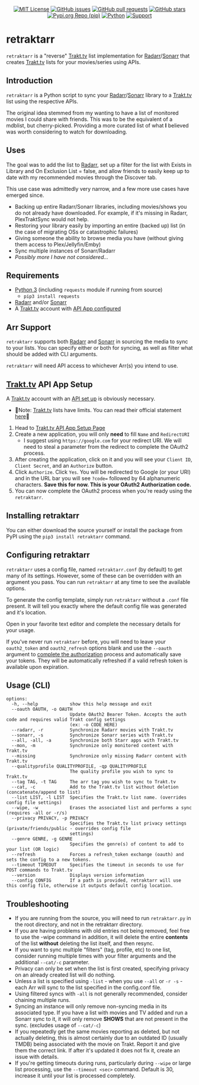 <div align="center">

[![MIT License](https://img.shields.io/badge/license-MIT-blue.svg)](https://opensource.org/licenses/MIT)
[![GitHub issues](https://img.shields.io/github/issues/zakkarry/retraktarr.svg)](https://github.com/zakkarry/retraktarr/issues)
[![GitHub pull requests](https://img.shields.io/github/issues-pr/zakkarry/retraktarr.svg)](https://github.com/zakkarry/retraktarr/pulls)
[![GitHub stars](https://img.shields.io/github/stars/zakkarry/retraktarr.svg)](https://github.com/zakkarry/retraktarr/stargazers)
[![Pypi.org Repo (pip)](https://img.shields.io/pypi/v/retraktarr)](https://pypi.org/project/retraktarr/)
[![Python](https://img.shields.io/badge/python-3.11-blue.svg)](https://www.python.org/downloads/)
[![Support](https://img.shields.io/badge/buy%20me-coffee-brown)](https://tip.ary.dev)

</div>

# retraktarr

`retraktarr` is a "reverse" [Trakt.tv](https://www.trakt.tv) list implementation for [Radarr](https://radarr.video)/[Sonarr](https://sonarr.tv) that creates [Trakt.tv](https://www.trakt.tv) lists for your movies/series using APIs.

## Introduction

`retraktarr` is a Python script to sync your [Radarr](https://radarr.video)/[Sonarr](https://sonarr.tv) library to a [Trakt.tv](https://www.trakt.tv) list using the respective APIs.

The original idea stemmed from my wanting to have a list of monitored movies I could share with friends. This was to be the equivalent of a mdblist, but cherry-picked. Providing a more curated list of what **I** believed was worth considering to watch for downloading.

## Uses

The goal was to add the list to [Radarr](https://radarr.video), set up a filter for the list with Exists in Library and On Exclusion List = false, and allow friends to easily keep up to date with my recommended movies through the Discover tab.

This use case was admittedly very narrow, and a few more use cases have emerged since.

-   Backing up entire Radarr/Sonarr libraries, including movies/shows you do not already have downloaded. For example, if it's missing in Radarr, PlexTraktSync would not help.
-   Restoring your library easily by importing an entire (backed up) list (in the case of migrating OSs or catastrophic failures)
-   Giving someone the ability to browse media you have (without giving them access to Plex/Jellyfin/Emby)
-   Sync multiple instances of Sonarr/Radarr
-   _Possibly more I have not considered..._

## Requirements

-   [Python 3](https://www.python.org/downloads/) (including `requests` module if running from source)
    -   `pip3 install requests`
-   [Radarr](https://radarr.video) and/or [Sonarr](https://sonarr.tv)
-   A [Trakt.tv](https://www.trakt.tv) account with [API App configured](#trakttv-api-app-setup)

## Arr Support

`retraktarr` supports both [Radarr](https://radarr.video) and [Sonarr](https://sonarr.tv) in sourcing the media to sync to your lists. You can specify either or both for syncing, as well as filter what should be added with CLI arguments.

`retraktarr` will need API access to whichever Arr(s) you intend to use.

## [Trakt.tv](https://www.trakt.tv) API App Setup

A [Trakt.tv](https://www.trakt.tv) account with an [API set up](#trakttv-api-app-setup) is obviously necessary.

-   🚨Note: [Trakt.tv](https://www.trakt.tv) lists have limits. You can read their official statement [here](https://twitter.com/trakt/status/1536751362943332352/photo/1)🚨

1. Head to [Trakt.tv API App Setup Page](https://trakt.tv/oauth/applications)
2. Create a new application, you will only **need** to fill `Name` and `RedirectURI`
    - I suggest using `https://google.com` for your redirect URI. We will need to steal a parameter from the redirect to complete the OAuth2 process.
3. After creating the application, click on it and you will see your `Client ID`, `Client Secret`, and an `Authorize` button.
4. Click `Authorize`. Click `Yes`. You will be redirected to Google (or your URI) and in the URL bar you will see `?code=` followed by 64 alphanumeric characters. **Save this for now. This is your OAuth2 Authorization code.**
5. You can now complete the OAuth2 process when you're ready using the `retraktarr`.

## Installing retraktarr

You can either download the source yourself or install the package from PyPI using the `pip3 install retraktarr` command.

## Configuring retraktarr

`retraktarr` uses a config file, named `retraktarr.conf` (by default) to get many of its settings. However, some of these can be overridden with an argument you pass. You can run `retraktarr` at any time to see the available options.

To generate the config template, simply run `retraktarr` without a `.conf` file present. It will tell you exactly where the default config file was generated and it's location.

Open in your favorite text editor and complete the necessary details for your usage.

If you've never run `retraktarr` before, you will need to leave your `oauth2_token` and `oauth2_refresh` options blank and use the `--oauth` argument to [complete the authorization](#trakttv-api-app-setup) process and automatically save your tokens. They will be automatically refreshed if a valid refresh token is available upon expiration.

## Usage (CLI)

```shell
options:
  -h, --help            show this help message and exit
  --oauth OAUTH, -o OAUTH
                        Update OAuth2 Bearer Token. Accepts the auth code and requires valid Trakt config settings
                        (ex: -o CODE_HERE)
  --radarr, -r          Synchronize Radarr movies with Trakt.tv
  --sonarr, -s          Synchronize Sonarr series with Trakt.tv
  --all, -all, -a       Synchronize both Starr apps with Trakt.tv
  --mon, -m             Synchronize only monitored content with Trakt.tv
  --missing             Synchronize only missing Radarr content with Trakt.tv
  --qualityprofile QUALITYPROFILE, -qp QUALITYPROFILE
                        The quality profile you wish to sync to Trakt.tv
  --tag TAG, -t TAG     The arr tag you wish to sync to Trakt.tv
  --cat, -c             Add to the Trakt.tv list without deletion (concatenate/append to list)
  --list LIST, -l LIST  Specifies the Trakt.tv list name. (overrides config file settings)
  --wipe, -w            Erases the associated list and performs a sync (requires -all or -r/s)
  --privacy PRIVACY, -p PRIVACY
                        Specifies the Trakt.tv list privacy settings (private/friends/public - overrides config file
                        settings)
  --genre GENRE, -g GENRE
                        Specifies the genre(s) of content to add to your list (OR logic)
  --refresh             Forces a refresh_token exchange (oauth) and sets the config to a new tokens.
  --timeout TIMEOUT     Specifies the timeout in seconds to use for POST commands to Trakt.tv
  --version             Displays version information
  --config CONFIG       If a path is provided, retraktarr will use this config file, otherwise it outputs default config location.
```

## Troubleshooting

-   If you are running from the source, you will need to run `retraktarr.py` in the root directory, and not in the retraktarr directory.
-   If you are having problems with old entries not being removed, feel free to use the -wipe command in addition, it will delete the entire **contents** of the list **without** deleting the list itself, and then resync.
-   If you want to sync multiple "filters" (tag, profile, etc) to one list, consider running multiple times with your filter arguments and the additional `--cat/-c` parameter.
-   Privacy can only be set when the list is first created, specifying privacy on an already created list will do nothing.
-   Unless a list is specified using `-list` - when you use `--all` or `-r -s` - each Arr will sync to the list specified in the config.conf file.
-   Using filtered syncs with `-all` is not generally recommended, consider chaining multiple runs.
-   Syncing an instance will only remove non-syncing media in its associated type. If you have a list with movies and TV added and run a Sonarr sync to it, it will only remove **SHOWS** that are not present in the sync. (excludes usage of `--cat/-c`)
-   If you repeatedly get the same movies reporting as deleted, but not actually deleting, this is almost certainly due to an outdated ID (usually TMDB) being associated with the movie on Trakt. Report it and give them the correct link. If after it's updated it does not fix it, create an issue with details.
-   If you're getting timeouts during runs, particularly during `--wipe` or large list processing, use the `--timeout <sec>` command. Default is 30, increase it until your list is processed completely.
